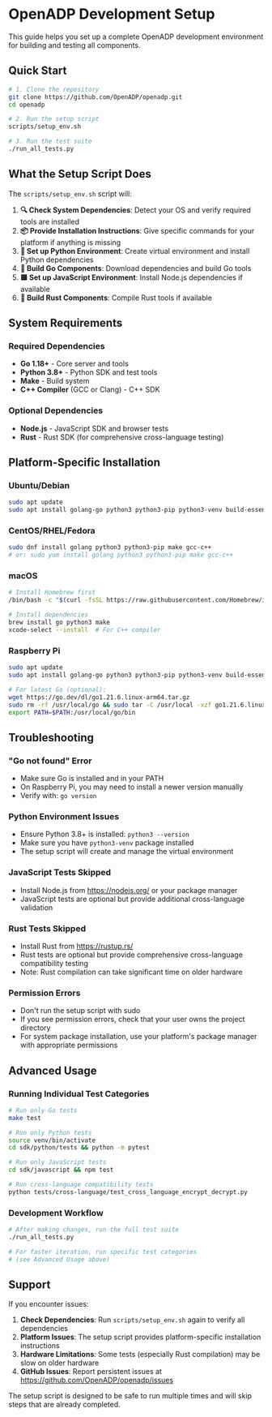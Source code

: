 # OpenADP Development Setup

This guide helps you set up a complete OpenADP development environment for building and testing all components.

## Quick Start

```bash
# 1. Clone the repository
git clone https://github.com/OpenADP/openadp.git
cd openadp

# 2. Run the setup script
scripts/setup_env.sh

# 3. Run the test suite
./run_all_tests.py
```

## What the Setup Script Does

The `scripts/setup_env.sh` script will:

1. **🔍 Check System Dependencies**: Detect your OS and verify required tools are installed
2. **📦 Provide Installation Instructions**: Give specific commands for your platform if anything is missing
3. **🐍 Set up Python Environment**: Create virtual environment and install Python dependencies
4. **🔨 Build Go Components**: Download dependencies and build Go tools
5. **🟨 Set up JavaScript Environment**: Install Node.js dependencies if available
6. **🦀 Build Rust Components**: Compile Rust tools if available

## System Requirements

### Required Dependencies
- **Go 1.18+** - Core server and tools
- **Python 3.8+** - Python SDK and test tools  
- **Make** - Build system
- **C++ Compiler** (GCC or Clang) - C++ SDK

### Optional Dependencies
- **Node.js** - JavaScript SDK and browser tests
- **Rust** - Rust SDK (for comprehensive cross-language testing)

## Platform-Specific Installation

### Ubuntu/Debian
```bash
sudo apt update
sudo apt install golang-go python3 python3-pip python3-venv build-essential
```

### CentOS/RHEL/Fedora
```bash
sudo dnf install golang python3 python3-pip make gcc-c++
# or: sudo yum install golang python3 python3-pip make gcc-c++
```

### macOS
```bash
# Install Homebrew first
/bin/bash -c "$(curl -fsSL https://raw.githubusercontent.com/Homebrew/install/HEAD/install.sh)"

# Install dependencies
brew install go python3 make
xcode-select --install  # For C++ compiler
```

### Raspberry Pi
```bash
sudo apt update
sudo apt install golang-go python3 python3-pip python3-venv build-essential

# For latest Go (optional):
wget https://go.dev/dl/go1.21.6.linux-arm64.tar.gz
sudo rm -rf /usr/local/go && sudo tar -C /usr/local -xzf go1.21.6.linux-arm64.tar.gz
export PATH=$PATH:/usr/local/go/bin
```

## Troubleshooting

### "Go not found" Error
- Make sure Go is installed and in your PATH
- On Raspberry Pi, you may need to install a newer version manually
- Verify with: `go version`

### Python Environment Issues
- Ensure Python 3.8+ is installed: `python3 --version`
- Make sure you have `python3-venv` package installed
- The setup script will create and manage the virtual environment

### JavaScript Tests Skipped
- Install Node.js from https://nodejs.org/ or your package manager
- JavaScript tests are optional but provide additional cross-language validation

### Rust Tests Skipped  
- Install Rust from https://rustup.rs/
- Rust tests are optional but provide comprehensive cross-language compatibility testing
- Note: Rust compilation can take significant time on older hardware

### Permission Errors
- Don't run the setup script with sudo
- If you see permission errors, check that your user owns the project directory
- For system package installation, use your platform's package manager with appropriate permissions

## Advanced Usage

### Running Individual Test Categories
```bash
# Run only Go tests
make test

# Run only Python tests
source venv/bin/activate
cd sdk/python/tests && python -m pytest

# Run only JavaScript tests  
cd sdk/javascript && npm test

# Run cross-language compatibility tests
python tests/cross-language/test_cross_language_encrypt_decrypt.py
```

### Development Workflow
```bash
# After making changes, run the full test suite
./run_all_tests.py

# For faster iteration, run specific test categories
# (see Advanced Usage above)
```

## Support

If you encounter issues:

1. **Check Dependencies**: Run `scripts/setup_env.sh` again to verify all dependencies
2. **Platform Issues**: The setup script provides platform-specific installation instructions
3. **Hardware Limitations**: Some tests (especially Rust compilation) may be slow on older hardware
4. **GitHub Issues**: Report persistent issues at https://github.com/OpenADP/openadp/issues

The setup script is designed to be safe to run multiple times and will skip steps that are already completed. 